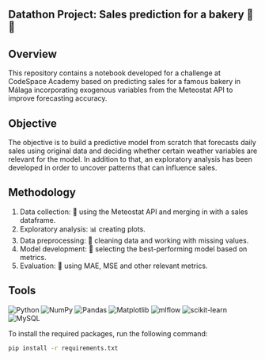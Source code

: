 ## Datathon Project: Sales prediction for a bakery 🥖✨ 

## Overview
This repository contains a notebook developed for a challenge at CodeSpace Academy based on predicting sales for a famous bakery in Málaga incorporating exogenous variables from the Meteostat API to improve forecasting accuracy.

## Objective
The objective is to build a predictive model from scratch that forecasts daily sales using original data and deciding whether certain weather variables are relevant for the model. In addition to that, an exploratory analysis has been developed in order to uncover patterns that can influence sales.

## Methodology
1. Data collection: 📡 using the Meteostat API and merging in with a sales dataframe.
2. Exploratory analysis: 📊 creating plots.
3. Data preprocessing: 🧹 cleaning data and working with missing values. 
4. Model development: 🤖 selecting the best-performing model based on metrics. 
5. Evaluation: 🧮 using MAE, MSE and other relevant metrics.

## Tools
![Python](https://img.shields.io/badge/python-3670A0?style=for-the-badge&logo=python&logoColor=ffdd54) ![NumPy](https://img.shields.io/badge/numpy-%23013243.svg?style=for-the-badge&logo=numpy&logoColor=white) ![Pandas](https://img.shields.io/badge/pandas-%23150458.svg?style=for-the-badge&logo=pandas&logoColor=white) ![Matplotlib](https://img.shields.io/badge/Matplotlib-%23ffffff.svg?style=for-the-badge&logo=Matplotlib&logoColor=black) ![mlflow](https://img.shields.io/badge/mlflow-%23d9ead3.svg?style=for-the-badge&logo=numpy&logoColor=blue) ![scikit-learn](https://img.shields.io/badge/scikit--learn-%23F7931E.svg?style=for-the-badge&logo=scikit-learn&logoColor=white) ![MySQL](https://img.shields.io/badge/mysql-4479A1.svg?style=for-the-badge&logo=mysql&logoColor=white)

To install the required packages, run the following command:

```bash
pip install -r requirements.txt
```